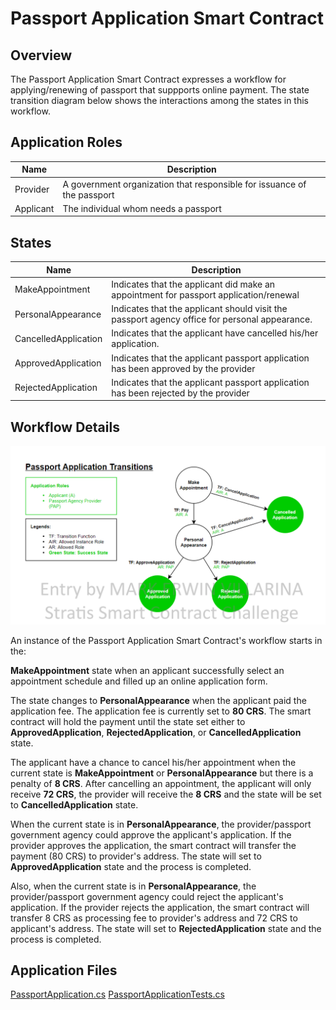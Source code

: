 Passport Application Smart Contract
==============================

Overview 
---------

The Passport Application Smart Contract expresses a workflow for applying/renewing of passport that suppports online payment. The state transition diagram below shows the interactions among the states in this workflow. 

Application Roles 
------------------

| Name                   | Description                                       |
|------------------------|---------------------------------------------------|
| Provider 				 | A government organization that responsible for issuance of the passport |
| Applicant    			 | The individual whom needs a passport |


States 
-------

| Name                   | Description                                       |
|------------------------|---------------------------------------------------|
|MakeAppointment 		 | Indicates that the applicant did make an appointment for passport application/renewal |
|PersonalAppearance 	 | Indicates that the applicant should visit the passport agency office for personal appearance.|
|CancelledApplication 	 | Indicates that the applicant have cancelled his/her application.|
|ApprovedApplication 	 | Indicates that the applicant passport application has been approved by the provider |
|RejectedApplication 	 | Indicates that the applicant passport application has been rejected by the provider |

Workflow Details
----------------

![](diagram.png)



An instance of the Passport Application Smart Contract's workflow starts in the:

<b>MakeAppointment</b> state when an applicant successfully select an appointment schedule and filled up an online application form. 

The state changes to <b>PersonalAppearance</b> when the applicant paid the application fee. The application fee is currently set to <b>80 CRS</b>. The smart contract will hold the payment until the state set either to <b>ApprovedApplication</b>, <b>RejectedApplication</b>, or <b>CancelledApplication</b> state.

The applicant have a chance to cancel his/her appointment when the current state is <b>MakeAppointment</b> or <b>PersonalAppearance</b> but there is a penalty of <b>8 CRS</b>. After cancelling an appointment,  the applicant will only receive <b>72 CRS</b>, the provider will receive the <b>8 CRS</b> and the state will be set to <b>CancelledApplication</b> state.

When the current state is in <b>PersonalAppearance</b>, the provider/passport government agency could approve the applicant's application. If the provider approves the application, the smart contract will transfer the payment (80 CRS) to provider's address. The state will set to <b>ApprovedApplication</b> state and the process is completed.

Also, when the current state is in <b>PersonalAppearance</b>, the provider/passport government agency could reject the applicant's application. If the provider rejects the application, the smart contract will transfer 8 CRS as processing fee to provider's address and 72 CRS to applicant's address. The state will set to <b>RejectedApplication</b> state and the process is completed.

Application Files
-----------------
[PassportApplication.cs](./PassportApplicationContract/PassportApplication.cs)
[PassportApplicationTests.cs](./PassportApplicationContract.Tests/PassportApplicationTests.cs)
